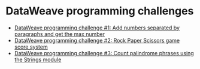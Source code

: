 # DataWeave programming challenges

- [DataWeave programming challenge #1: Add numbers separated by paragraphs and get the max number](https://www.prostdev.com/post/dataweave-programming-challenge-1)
- [DataWeave programming challenge #2: Rock Paper Scissors game score system](https://www.prostdev.com/post/dataweave-programming-challenge-2)
- [DataWeave programming challenge #3: Count palindrome phrases using the Strings module](https://www.prostdev.com/post/dataweave-programming-challenge-3)